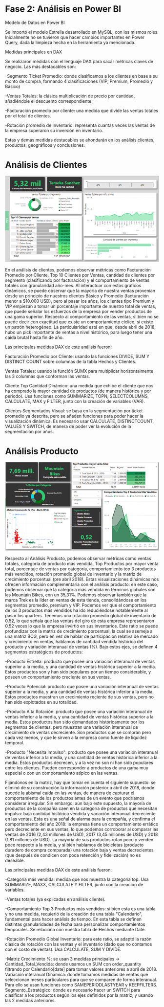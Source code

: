 # Fase 2: Análisis en Power BI

Modelo de Datos en Power BI

Se importó el modelo Estrella desarrollado en MySQL, con los mismos roles. Inicialmente no se tuvieron que hacer cambios importantes en
Power Query, dada la limpieza hecha en la herramienta ya mencionada.

Medidas principales en DAX

Se realizaron medidas con el lenguaje DAX para sacar métricas claves de negocio. Las más destacables son:

-Segmento Ticket Promedio: donde clasificamos a los clientes en base a su monto de compra, formando 4 clasificaciones (VIP, Premium, Promedio y Básico)

-Ventas Totales: la clásica multiplicación de precio por cantidad, añadiéndole el descuento correspondiente.

-Facturación promedio por cliente: una medida que divide las ventas totales por el total de clientes.

-Rotación promedio de inventario: representa cuantas veces las ventas de la empresa superaron su inversión en inventario.

Estas y demás medidas destacables se ahondarán en los análisis clientes, productos, geográficos y conclusiones.

# Análisis de Clientes

![Análisis Clientes](../images/Analisis_Clientes_Final.png)


En el análisis de clientes, podemos observar métricas como Facturación Promedio por Cliente, Top 10 Clientes por Ventas, cantidad de clientes por segmento (clasificando por facturación) y el comportamiento de ventas totales con granularidad año-mes. Al interactuar con estos gráficos dinámicos, se puede observar que la mayoria de nuestra ventas provenían desde un principio de nuestros clientes Básico y Promedio (facturación menor a $10.000 USD), pero al pasar los años, los clientes tipo Premium y VIP empiezan a tomar un porcentaje importante de nuestro total de ventas, que puede señalar los esfuerzos de la empresa por vender productos de una gama superior. Respecto al comportamiento de las ventas, si bien no se puede decir con exactitud que existe un comportamiento cíclico, sí existe un patrón heterogéneo. La particularidad está en que, desde abril de 2018, hubo un pick importante de ventas a nivel histórico, para luego tener una caída brutal hasta fin de año.

Las principales medidas DAX de este análisis fueron:

Facturación Promedio por Cliente: usando las funciones DIVIDE, SUM Y DISTINCT COUNT sobre columnas de la tabla Hechos y Clientes.

Ventas Totales: usando la función SUMX para multiplicar horizontalmente las 3 columnas que conforman las ventas.

Cliente Top Cantidad Dinámico: una medida que exhibe el cliente que nos ha comprado la mayor cantidad de productos (de manera histórica y por período). Usa funciones como SUMMARIZE, TOPN, SELECTCOLUMNS, CALCULATE, MAX y FILTER, junto con la creación de variables (VAR).

Clientes Segmentados Visual: se basa en la segmentación por ticket promedio ya descrita, pero se añaden funciones para poder hacer la visualización dinámica. Es necesario usar CALCULATE, DISTINCTCOUNT, VALUES Y SWITCH, de manera de poder ver la evolución de la segmentación por años.

# Análisis Producto

![Análisis Producto](../images/Analisis_Producto_Final.png)

Respecto al Análisis Producto, podemos observar métricas como ventas totales, categoría de producto más vendida, Top Productos por mayor venta total, porcentaje de ventas por categoría, comportamiento top 3 productos más vendidos, rotación promedio global de inventario y la matriz de crecimiento porcentual (pre abril 2018). Estas visualizaciones dinámicas nos ofrecen información complementaria con el análisis producto: en este caso, podemos observar que la categoría más vendida en términos globales son las Mountain Bikes, con un 35,31%. Podemos observar también que la marca Trek es la líder en ventas de esta tienda, consolidándose en los segmentos promedio, premium y VIP. Podemos ver que el comportamiento de los 3 productos más vendidos ha ido reduciéndose notablemente al pasar los quarters. Tenemos una rotación promedio global de inventario de 0.52, lo que señala que las ventas del giro de esta empresa representaron 0.52 veces lo que la empresa invirtió en sus inventarios. Este ratio se puede profundizar con la matriz de crecimiento porcentual, la cual se asemeja a una matriz BCG, pero en vez de hablar de participación relativa de mercado y crecimiento en ventas, hablamos de cantidad vendida histórica del producto y variación interanual de ventas (%). Bajo estos ejes, se definen 4 segmentos estratégicos de productos:

-Producto Estrella: producto que posee una variación interanual de ventas superior a la media, y una cantidad de ventas histórica superior a la media. Estos productos son y han sido populares por un tiempo considerable, y poseen un comportamiento creciente en sus ventas. 

-Producto Potencial: producto que posee una variación interanual de ventas superior a la media, y una cantidad de ventas histórica inferior a la media. Estos productos muestran un crecimiento reciente de sus ventas, pero no han sido explotados en su totalidad.

-Producto Alta Rotación: producto que posee una variación interanual de ventas inferior a la media, y una cantidad de ventas histórica superior a la media. Estos productos han sido demandados históricamente por los segmentos de clientes, pero muestran una variación interanual de crecimiento de ventas decreciente. Son productos que se compran pero cada vez menos, y que le sirven a la empresa como fuente de liquidez temporal.

-Producto "Necesita Impulso": producto que posee una variación interanual de ventas inferior a la media, y una cantidad de ventas histórica inferior a la media. Estos productos decrecen, y a la vez no son ni han sido populares entre los clientes. Pueden corresponder a productos de una gama muy especial o con un comportamiento atípico en las ventas.

Fijándonos en la matriz, hay que tomar en cuenta el siguiente supuesto: se eliminó de su construcción la información posterior a abril de 2018, donde sucede la abismal caída en las ventas, de manera de capturar el comportamiento de los productos antes de un evento que podríamos considerar irregular. Sin embargo, aún bajo este supuesto, la mayoría de productos de la compañía caen en la categoría de productos que necesitan impulso: baja cantidad histórica vendida y variación interanual decreciente en las ventas. Esta es una señal de alarma para la compañía, y confirma el comportamiento del año 2018: la empresa tiene un comportamiento errático pero decreciente en sus ventas, lo que podemos corroborar al comparar las ventas de 2016 (2,43 millones de USD), 2017 (3,45 millones de USD) y 2018 (1,81 millones de USD). La mayoría de sus productos rotan poco y venden poco respecto a la media, y si bien hablamos de bicicletas (producto duradero de compra comparada) una rotación baja y ventas decrecientes (que después de condicen con poca retención y fidelización) no es deseable.

Las principales medidas DAX de este análisis fueron:

-Categoría más vendida: medida que nos muestra la categoría top. Usa SUMMARIZE, MAXX, CALCULATE Y FILTER, junto con la creación de variables.

-Ventas totales (ya explicadas en análisis cliente).

-Comportamiento Top 3 Productos más vendidos: si bien esta es una tabla y no una medida, requierió de la creación de una tabla "Calendario", fundamental para hacer análisis de tiempo. En esta tabla se definen distintas granularidades de fecha para personalizar comportamientos temporales. Se relaciona con nuestra tabla de Hechos mediante Date.

-Rotación Promedio Global Inventario: para este ratio, se adaptó la razón clásica de rotación con las ventas y el inventario (dado que no contamos con el costo de ventas). Usa CALCULATE, SUM Y DIVIDE.

-Matriz Crecimiento %: se usan 3 medidas principales -> 
Cantidad_Total_Vendida: donde usamos un SUM con order_quantity filtrando por Calendario[date] para tomar valores anteriores a abril de 2018.
Variación interanual Dinámica: donde tomamos medidas de ventas que seleccionan meses particulares para que se comparen de forma interanual. Para ello se usan funciones como SAMEPERIODLASTYEAR y KEEPFILTERS.
Segmento_Estratégico: donde es necesario hacer un SWITCH para clasificar a los productos según los ejes definidos por la matriz, y usando las 2 medidas anteriores.


